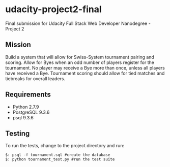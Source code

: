 # udacity-project2-final
Final submission for Udacity Full Stack Web Developer Nanodegree - Project 2

## Mission
Build a system that will allow for Swiss-System tournament pairing and scoring. Allow for Byes when an odd number of players register for the tournament. No player may receive a Bye more than once, unless all players have received a Bye. Tournament scoring should allow for tied matches and tiebreaks for overall leaders.

## Requirements
* Python 2.7.9
* PostgreSQL 9.3.6
* psql 9.3.6

## Testing
To run the tests, change to the project directory and run: 
```{Shell}
$: psql -f tournament.sql #create the database
$: python tournament_test.py #run the test suite
```
